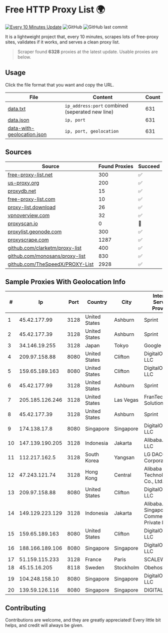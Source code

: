 
# Free HTTP Proxy List 🌍

[![Every 10 Minutes Update](https://github.com/mertguvencli/http-proxy-list/actions/workflows/main.yml/badge.svg?branch=main)](https://github.com/mertguvencli/http-proxy-list/actions/workflows/main.yml)
![GitHub](https://img.shields.io/github/license/mertguvencli/http-proxy-list)
![GitHub last commit](https://img.shields.io/github/last-commit/mertguvencli/http-proxy-list)

It is a lightweight project that, every 10 minutes, scrapes lots of free-proxy sites, validates if it works, and serves a clean proxy list.


> Scraper found **6328** proxies at the latest update. Usable proxies are below.

## Usage

Click the file format that you want and copy the URL.


|File|Content|Count|
|----|-------|-----|
|[data.txt](https://raw.githubusercontent.com/mertguvencli/http-proxy-list/main/proxy-list/data.txt)|`ip_address:port` combined (seperated new line)|631|
|[data.json](https://raw.githubusercontent.com/mertguvencli/http-proxy-list/main/proxy-list/data.json)|`ip, port`|631|
|[data-with-geolocation.json](https://raw.githubusercontent.com/mertguvencli/http-proxy-list/main/proxy-list/data-with-geolocation.json)|`ip, port, geolocation`|631|

## Sources

|Source|Found Proxies|Succeed|
|------|-------------|-------|
|[free-proxy-list.net](https://free-proxy-list.net)|300|✅|
|[us-proxy.org](https://www.us-proxy.org)|200|✅|
|[proxydb.net](http://proxydb.net)|15|✅|
|[free-proxy-list.com](https://free-proxy-list.com/?page=&port=&type%5B%5D=http&type%5B%5D=https&up_time=0&search=Search)|10|✅|
|[proxy-list.download](https://www.proxy-list.download/HTTP)|26|✅|
|[vpnoverview.com](https://vpnoverview.com/privacy/anonymous-browsing/free-proxy-servers)|32|✅|
|[proxyscan.io](https://www.proxyscan.io)|0|🚫|
|[proxylist.geonode.com](https://proxylist.geonode.com/api/proxy-list?limit=300&page=1&sort_by=lastChecked&sort_type=desc&protocols=http,https)|300|✅|
|[proxyscrape.com](https://api.proxyscrape.com/v2/?request=displayproxies&protocol=http&timeout=10000&country=all&ssl=all&anonymity=all)|1287|✅|
|[github.com/clarketm/proxy-list](https://raw.githubusercontent.com/clarketm/proxy-list/master/proxy-list-raw.txt)|400|✅|
|[github.com/monosans/proxy-list](https://raw.githubusercontent.com/monosans/proxy-list/main/proxies/http.txt)|830|✅|
|[github.com/TheSpeedX/PROXY-List](https://raw.githubusercontent.com/TheSpeedX/PROXY-List/master/http.txt)|2928|✅|


## Sample Proxies With Geolocation Info

|#|Ip|Port|Country|City|Internet Service Provider|
|-|--|----|-------|----|-------------------------|
|1|45.42.177.99|3128|United States|Ashburn|Sprint|
|2|45.42.177.39|3128|United States|Ashburn|Sprint|
|3|34.146.19.255|3128|Japan|Tokyo|Google LLC|
|4|209.97.158.88|8080|United States|Clifton|DigitalOcean, LLC|
|5|159.65.189.163|8080|United States|Clifton|DigitalOcean, LLC|
|6|45.42.177.99|3128|United States|Ashburn|Sprint|
|7|205.185.126.246|3128|United States|Las Vegas|FranTech Solutions|
|8|45.42.177.39|3128|United States|Ashburn|Sprint|
|9|174.138.17.8|8080|Singapore|Singapore|DigitalOcean, LLC|
|10|147.139.190.205|3128|Indonesia|Jakarta|Alibaba.com LLC|
|11|112.217.162.5|3128|South Korea|Yangsan|LG DACOM Corporation|
|12|47.243.121.74|3128|Hong Kong|Central|Alibaba (US) Technology Co., Ltd.|
|13|209.97.158.88|8080|United States|Clifton|DigitalOcean, LLC|
|14|149.129.223.129|3128|Indonesia|Jakarta|Alibaba.com Singapore E-Commerce Private Limited|
|15|159.65.189.163|8080|United States|Clifton|DigitalOcean, LLC|
|16|188.166.189.106|8080|Singapore|Singapore|DigitalOcean, LLC|
|17|51.159.115.233|3128|France|Paris|SCALEWAY|
|18|45.15.16.205|8118|Sweden|Stockholm|Obehosting AB|
|19|104.248.158.10|8080|Singapore|Singapore|DigitalOcean, LLC|
|20|139.59.126.116|8080|Singapore|Singapore|DIGITALOCEAN|



## Contributing

Contributions are welcome, and they are greatly appreciated! Every
little bit helps, and credit will always be given.

